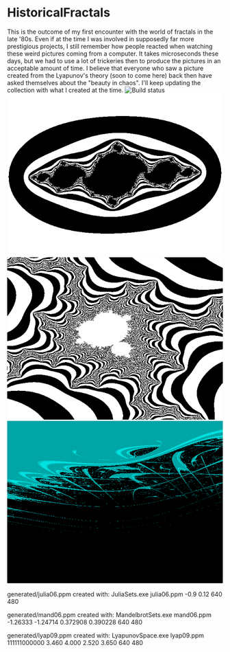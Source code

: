 # HistoricalFractals
This is the outcome of my first encounter with the world of fractals in the late '80s.
Even if at the time I was involved in supposedly far more prestigious projects, I still remember how people reacted when watching these weird pictures coming from a computer.
It takes microseconds these days, but we had to use a lot of trickeries then to produce the pictures in an acceptable amount of time.
I believe that everyone who saw a picture created from the Lyapunov's theory (soon to come here) back then have asked themselves about the "beauty in chaos".
I'll keep updating the collection with what I created at the time.
![Build status](https://github.com/marcomas2000/HistoricalFractals/actions/workflows/cmake.yml/badge.svg)
![Julia06](https://github.com/marcomas2000/HistoricalFractals/blob/master/generated/julia06.png)
![Mand06](https://github.com/marcomas2000/HistoricalFractals/blob/master/generated/mand06.png)
![Mand06](https://github.com/marcomas2000/HistoricalFractals/blob/master/generated/lyap09.png)

<p>generated/julia06.ppm created with:  JuliaSets.exe julia06.ppm -0.9 0.12 640 480</p>
<p>generated/mand06.ppm  created with:  MandelbrotSets.exe mand06.ppm -1.26333 -1.24714 0.372908 0.390228 640 480</p>
<p>generated/lyap09.ppm  created with:  LyapunovSpace.exe lyap09.ppm 111111000000 3.460 4.000 2.520 3.650 640 480</p>

